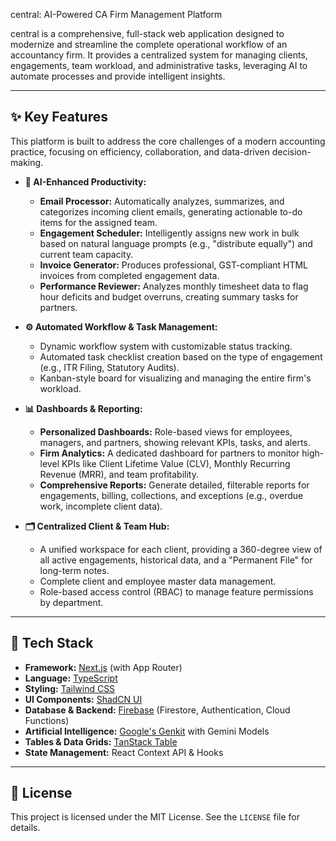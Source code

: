 central: AI-Powered CA Firm Management Platform

central is a comprehensive, full-stack web application designed to modernize and streamline the complete operational workflow of an accountancy firm. It provides a centralized system for managing clients, engagements, team workload, and administrative tasks, leveraging AI to automate processes and provide intelligent insights.



---

## ✨ Key Features

This platform is built to address the core challenges of a modern accounting practice, focusing on efficiency, collaboration, and data-driven decision-making.

*   **🤖 AI-Enhanced Productivity:**
    *   **Email Processor:** Automatically analyzes, summarizes, and categorizes incoming client emails, generating actionable to-do items for the assigned team.
    *   **Engagement Scheduler:** Intelligently assigns new work in bulk based on natural language prompts (e.g., "distribute equally") and current team capacity.
    *   **Invoice Generator:** Produces professional, GST-compliant HTML invoices from completed engagement data.
    *   **Performance Reviewer:** Analyzes monthly timesheet data to flag hour deficits and budget overruns, creating summary tasks for partners.

*   **⚙️ Automated Workflow & Task Management:**
    *   Dynamic workflow system with customizable status tracking.
    *   Automated task checklist creation based on the type of engagement (e.g., ITR Filing, Statutory Audits).
    *   Kanban-style board for visualizing and managing the entire firm's workload.

*   **📊 Dashboards & Reporting:**
    *   **Personalized Dashboards:** Role-based views for employees, managers, and partners, showing relevant KPIs, tasks, and alerts.
    *   **Firm Analytics:** A dedicated dashboard for partners to monitor high-level KPIs like Client Lifetime Value (CLV), Monthly Recurring Revenue (MRR), and team profitability.
    *   **Comprehensive Reports:** Generate detailed, filterable reports for engagements, billing, collections, and exceptions (e.g., overdue work, incomplete client data).

*   **🗂️ Centralized Client & Team Hub:**
    *   A unified workspace for each client, providing a 360-degree view of all active engagements, historical data, and a "Permanent File" for long-term notes.
    *   Complete client and employee master data management.
    *   Role-based access control (RBAC) to manage feature permissions by department.

---

## 🚀 Tech Stack

*   **Framework:** [Next.js](https://nextjs.org/) (with App Router)
*   **Language:** [TypeScript](https://www.typescriptlang.org/)
*   **Styling:** [Tailwind CSS](https://tailwindcss.com/)
*   **UI Components:** [ShadCN UI](https://ui.shadcn.com/)
*   **Database & Backend:** [Firebase](https://firebase.google.com/) (Firestore, Authentication, Cloud Functions)
*   **Artificial Intelligence:** [Google's Genkit](https://firebase.google.com/docs/genkit) with Gemini Models
*   **Tables & Data Grids:** [TanStack Table](https://tanstack.com/table/v8)
*   **State Management:** React Context API & Hooks

---


## 📄 License

This project is licensed under the MIT License. See the `LICENSE` file for details.
